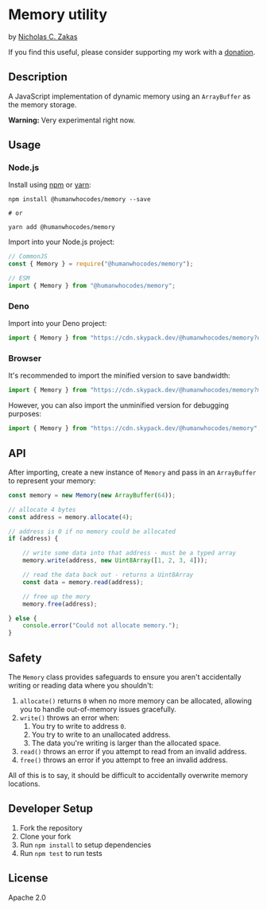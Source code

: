 # Memory utility

by [Nicholas C. Zakas](https://humanwhocodes.com)

If you find this useful, please consider supporting my work with a [donation](https://humanwhocodes.com/donate).

## Description

A JavaScript implementation of dynamic memory using an `ArrayBuffer` as the memory storage.

**Warning:** Very experimental right now.

## Usage

### Node.js

Install using [npm][npm] or [yarn][yarn]:

```
npm install @humanwhocodes/memory --save

# or

yarn add @humanwhocodes/memory
```

Import into your Node.js project:

```js
// CommonJS
const { Memory } = require("@humanwhocodes/memory");

// ESM
import { Memory } from "@humanwhocodes/memory";
```

### Deno

Import into your Deno project:

```js
import { Memory } from "https://cdn.skypack.dev/@humanwhocodes/memory?dts";
```

### Browser

It's recommended to import the minified version to save bandwidth:

```js
import { Memory } from "https://cdn.skypack.dev/@humanwhocodes/memory?min";
```

However, you can also import the unminified version for debugging purposes:

```js
import { Memory } from "https://cdn.skypack.dev/@humanwhocodes/memory";
```

## API

After importing, create a new instance of `Memory` and pass in an `ArrayBuffer` to represent your memory:

```js
const memory = new Memory(new ArrayBuffer(64));

// allocate 4 bytes
const address = memory.allocate(4);

// address is 0 if no memory could be allocated
if (address) {

    // write some data into that address - must be a typed array
    memory.write(address, new Uint8Array([1, 2, 3, 4]));

    // read the data back out - returns a Uint8Array
    const data = memory.read(address);

    // free up the mory
    memory.free(address);

} else {
    console.error("Could not allocate memory.");
}
```

## Safety

The `Memory` class provides safeguards to ensure you aren't accidentally writing or reading data where you shouldn't:

1. `allocate()` returns `0` when no more memory can be allocated, allowing you to handle out-of-memory issues gracefully.
1. `write()` throws an error when:
    1. You try to write to address `0`.
    1. You try to write to an unallocated address.
    1. The data you're writing is larger than the allocated space.
1. `read()` throws an error if you attempt to read from an invalid address.
1. `free()` throws an error if you attempt to free an invalid address.

All of this is to say, it should be difficult to accidentally overwrite memory locations.

## Developer Setup

1. Fork the repository
2. Clone your fork
3. Run `npm install` to setup dependencies
4. Run `npm test` to run tests

## License

Apache 2.0

[npm]: https://npmjs.com/
[yarn]: https://yarnpkg.com/
